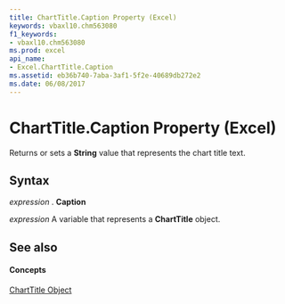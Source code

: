 ```yaml
---
title: ChartTitle.Caption Property (Excel)
keywords: vbaxl10.chm563080
f1_keywords:
- vbaxl10.chm563080
ms.prod: excel
api_name:
- Excel.ChartTitle.Caption
ms.assetid: eb36b740-7aba-3af1-5f2e-40689db272e2
ms.date: 06/08/2017
---
```



# ChartTitle.Caption Property (Excel)

Returns or sets a  **String** value that represents the chart title text.


## Syntax

 _expression_ . **Caption**

 _expression_ A variable that represents a **ChartTitle** object.


## See also


#### Concepts


[ChartTitle Object](Excel.ChartTitle(objec).md)

